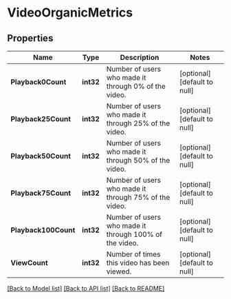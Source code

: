 # VideoOrganicMetrics

## Properties
Name | Type | Description | Notes
------------ | ------------- | ------------- | -------------
**Playback0Count** | **int32** | Number of users who made it through 0% of the video. | [optional] [default to null]
**Playback25Count** | **int32** | Number of users who made it through 25% of the video. | [optional] [default to null]
**Playback50Count** | **int32** | Number of users who made it through 50% of the video. | [optional] [default to null]
**Playback75Count** | **int32** | Number of users who made it through 75% of the video. | [optional] [default to null]
**Playback100Count** | **int32** | Number of users who made it through 100% of the video. | [optional] [default to null]
**ViewCount** | **int32** | Number of times this video has been viewed. | [optional] [default to null]

[[Back to Model list]](../README.md#documentation-for-models) [[Back to API list]](../README.md#documentation-for-api-endpoints) [[Back to README]](../README.md)

